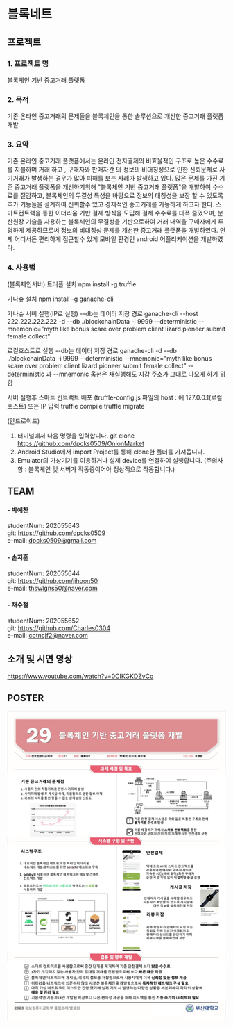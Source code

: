 # 블록네트
## 프로젝트
### 1. 프로젝트 명
블록체인 기반 중고거래 플랫폼
### 2. 목적
기존 온라인 중고거래의 문제들을 블록체인을 통한 솔루션으로 개선한 중고거래 플랫폼 개발
### 3. 요약
기존 온라인 중고거래 플랫폼에서는 온라인 전자결제의 비효율적인 구조로 높은 수수료를 지불하며 거래 하고 , 구매자와 판매자간 의 정보의 비대칭성으로 인한 신뢰문제로 사기거래가 발생하는 경우가 많아 피해를 보는 사례가 발생하고 있다. 많은 문제를 가진 기존 중고거래 플랫폼을 개선하기위해 "블록체인 기반 중고거래 플랫폼"을 개발하여 수수료를 절감하고, 블록체인의 무결성 특성을 바탕으로 정보의 대칭성을 보장 할 수 있도록 추가 기능들을 설계하여 신뢰할수 있고 경제적인 중고거래를 가능하게 하고자 한다. 스마트컨트랙을 통한 이더리움 기반 결제 방식을 도입해 결제 수수료를 대폭 줄였으며, 분산원장 기술을 사용하는 블록체인의 무결성을 기반으로하여 거래 내역을 구매자에게 투명하게 제공하므로써 정보의 비대칭성 문제를 개선한 중고거래 플랫폼을 개발하였다. 언제 어디서든 편리하게 접근할수 있게 모바일 환경인 android 어플리케이션을 개발하였다.
### 4. 사용법
(블록체인서버)
트러플 설치
npm install -g truffle

가나슈 설치
npm install -g ganache-cli

가나슈 서버 실행(IP로 실행) --db는 데이터 저장 경로
ganache-cli --host 222.222.222.222 -d --db ./blockchainData -i 9999 --deterministic --mnemonic="myth like bonus scare over problem client lizard pioneer submit female collect"

로컬호스트로 실행 --db는 데이터 저장 경로
ganache-cli -d --db ./blockchainData -i 9999 --deterministic --mnemonic="myth like bonus scare over problem client lizard pioneer submit female collect"
--deterministic 과 --mnemonic 옵션은 재실행해도 지갑 주소가 그대로 나오게 하기 위함

서버 실행후 스마트 컨트랙트 배포
(truffle-config.js 파일의 host : 에 127.0.0.1(로컬호스트) 또는 IP 입력
truffle compile
truffle migrate

(안드로이드)

1.	터미널에서 다음 명령을 입력합니다. git clone https://github.com/dpcks0509/OnionMarket
2.	Android Studio에서 import Project를 통해 clone한 폴더를 가져옵니다.
3.	Emulator의 가상기기를 이용하거나 실제 device를 연결하여 실행합니다.
      (주의사항 : 블록체인 및 서버가 작동중이어야 정상적으로 작동합니다.)



## TEAM
#### - 박예찬
studentNum: 202055643   
git: https://github.com/dpcks0509   
e-mail: dpcks0509@gmail.com

#### - 손지훈
studentNum: 202055644   
git: https://github.com/jihoon50   
e-mail: thswlgns50@naver.com

#### - 채수철
studentNum: 202055652   
git: https://github.com/Charles0304  
e-mail: cotncjf2@naver.com

## 소개 및 시연 영상
https://www.youtube.com/watch?v=0CIKGKDZyCo

## POSTER
![capstone_poster.jpg](app/src/main/res/drawable/capstone_poster.jpg)
